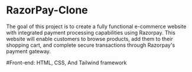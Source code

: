 # RazorPay-Clone
The goal of this project is to create a fully functional e-commerce website with integrated payment processing capabilities using Razorpay. This website will enable customers to browse products, add them to their shopping cart, and complete secure transactions through Razorpay's payment gateway.

#Front-end: HTML, CSS, And Tailwind framework
